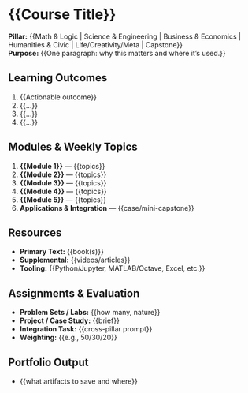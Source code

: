 # {{Course Title}}

**Pillar:** {{Math & Logic | Science & Engineering | Business & Economics | Humanities & Civic | Life/Creativity/Meta | Capstone}}  
**Purpose:** {{One paragraph: why this matters and where it’s used.}}

## Learning Outcomes
1. {{Actionable outcome}}
2. {{...}}
3. {{...}}
4. {{...}}

## Modules & Weekly Topics
1. **{{Module 1}}** — {{topics}}
2. **{{Module 2}}** — {{topics}}
3. **{{Module 3}}** — {{topics}}
4. **{{Module 4}}** — {{topics}}
5. **{{Module 5}}** — {{topics}}
6. **Applications & Integration** — {{case/mini-capstone}}

## Resources
- **Primary Text:** {{book(s)}}
- **Supplemental:** {{videos/articles}}
- **Tooling:** {{Python/Jupyter, MATLAB/Octave, Excel, etc.}}

## Assignments & Evaluation
- **Problem Sets / Labs:** {{how many, nature}}
- **Project / Case Study:** {{brief}}
- **Integration Task:** {{cross-pillar prompt}}
- **Weighting:** {{e.g., 50/30/20}}

## Portfolio Output
- {{what artifacts to save and where}}
